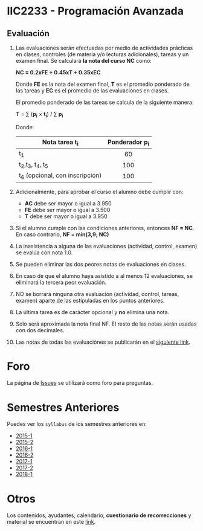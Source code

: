# IIC2233 - Programación Avanzada


## Evaluación

1. Las evaluaciones serán efectuadas por medio de actividades prácticas en clases, 
controles (de materia y/o lecturas adicionales), tareas y un examen final. Se calculará **la nota del curso NC** como:

    **NC = 0.2xFE + 0.45xT + 0.35xEC**

    Donde **FE** es la nota del examen final, **T** es el promedio ponderado de las tareas y **EC** es el promedio de las evaluaciones en clases.
    
    El promedio ponderado de las tareas se calcula de la siguiente manera:
    
    **T** = ∑ (**p<sub>i</sub>** × **t<sub>i</sub>**) / ∑ **p<sub>i</sub>**
    
    Donde: 
    
      | Nota tarea t<sub>i</sub>                                   | Ponderador p<sub>i</sub> |
      | ---------------------------------------------------------- |:------------------------:|
      | t<sub>1</sub>                                              | 60                       |
      | t<sub>2</sub>,t<sub>3</sub>, t<sub>4</sub>, t<sub>5</sub> | 100                      |
      | t<sub>6</sub>   (opcional, con inscripción)                | 100                      |
   

1.  Adicionalmente, para aprobar el curso el alumno debe cumplir con:
    - **AC** debe ser mayor o igual a 3.950
    - **FE** debe ser mayor o igual a 3.500
    - **T** debe ser mayor o igual a 3.950
1. Si el alumno cumple con las condiciones anteriores, entonces **NF = NC**. En caso contrario, **NF = min(3,9; NC)**
1. La inasistencia a alguna de las evaluaciones (actividad, control, examen) se evalúa con nota 1.0.
1. Se pueden eliminar las dos peores notas de evaluaciones en clases.
1. En caso de que el alumno haya asistido a al menos 12 evaluaciones, se eliminará la tercera peor evaluación.
1. NO se borrará ninguna otra evaluación (actividad, control, tareas, examen) aparte de las estipuladas en los puntos anteriores.  
1. La última tarea es de carácter opcional y **no** elimina una nota.
1. Solo será aproximada la nota final NF. El resto de las notas serán usadas con dos decimales.
1. Las notas de todas las evaluaciónes se publicarán en el [siguiente link](https://docs.google.com/spreadsheets/d/1SMvuWAQlG8-a9yxlEllPN_noUXAk0VYWHOAiMibbzoQ/edit?usp=sharing).


# Foro

La página de [Issues](../../issues) se utilizará como foro para preguntas.


# Semestres Anteriores

Puedes ver los `syllabus` de los semestres anteriores en:
- [2015-1](https://github.com/IIC2233-2015-1/syllabus)
- [2015-2](https://github.com/IIC2233-2015-2/syllabus)
- [2016-1](https://github.com/IIC2233-2016-1/syllabus)
- [2016-2](https://github.com/IIC2233-2016-02/Syllabus)
- [2017-1](https://github.com/IIC2233/Syllabus-2017-1)
- [2017-2](https://github.com/IIC2233/Syllabus-2017-2)
- [2018-1](https://github.com/IIC2233/Syllabus-2018-1)

# Otros

Los contenidos, ayudantes, calendario, **cuestionario de recorrecciones** y material se encuentran en este [link](https://iic2233.github.io/).
